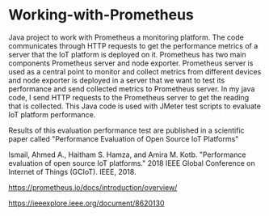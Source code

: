 # Working-with-Prometheus


Java project to work with Prometheus a monitoring platform. The code communicates through HTTP requests to get the performance metrics of a server that the IoT platform is deployed on it. Prometheus has two main components Prometheus server and node exporter. Prometheus server is used as a central point to monitor and collect metrics from different devices and node exporter is deployed in a server that we want to test its performance and send collected metrics to Prometheus server. In my java code, I send HTTP requests to the Prometheus server to get the reading that is collected. This Java code is used with JMeter test scripts to evaluate IoT platform performance. 

Results of this evaluation performance test are published in a scientific paper called "Performance Evaluation of Open Source IoT Platforms"

Ismail, Ahmed A., Haitham S. Hamza, and Amira M. Kotb. "Performance evaluation of open source IoT platforms." 2018 IEEE Global Conference on Internet of Things (GCIoT). IEEE, 2018.

https://prometheus.io/docs/introduction/overview/

https://ieeexplore.ieee.org/document/8620130
